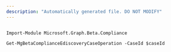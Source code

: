 ```yaml
---
description: "Automatically generated file. DO NOT MODIFY"
---
```


```powershellv2

Import-Module Microsoft.Graph.Beta.Compliance

Get-MgBetaComplianceEdiscoveryCaseOperation -CaseId $caseId

```